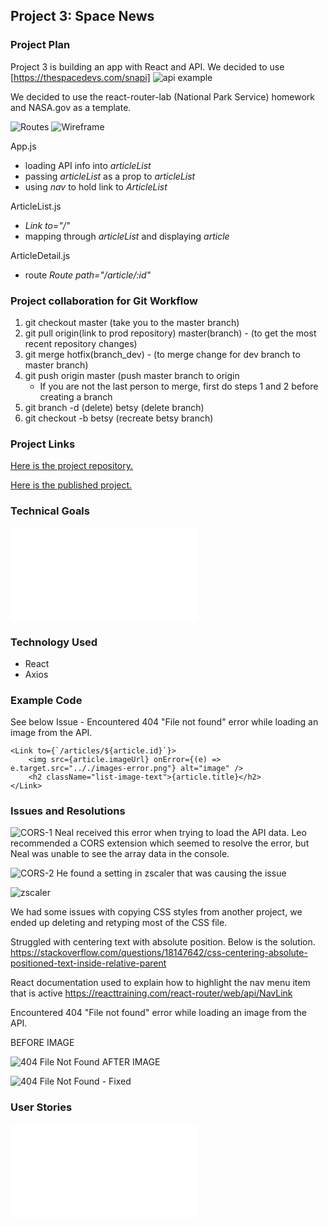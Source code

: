 ## Project 3: Space News

### Project Plan
Project 3 is building an app with React and API. We decided to use [https://thespacedevs.com/snapi] ![api example](./public/APIinfo.png)

We decided to use the react-router-lab (National Park Service) homework and NASA.gov as a template.

![Routes](./planning/routes.png)
![Wireframe](./planning/wireframe.png)

App.js
* loading API info into *articleList*
* passing *articleList* as a prop to *articleList*
* using *nav* to hold link to *ArticleList*

ArticleList.js
* *Link to="/"*
* mapping through *articleList* and displaying *article*

ArticleDetail.js
* route *Route path="/article/:id"*

### Project collaboration for Git Workflow
1. git checkout master (take you to the master branch)
2. git pull origin(link to prod repository)  master(branch) - (to get the most recent repository changes)
3. git merge hotfix(branch_dev) - (to merge change for dev branch to master branch)
4. git push origin master (push master branch to origin
    * If you are not the last person to merge, first do steps 1 and 2 before creating a branch
5. git branch -d (delete) betsy (delete branch)
6. git checkout -b betsy (recreate betsy branch)

### Project Links

[Here is the project repository.](https://github.com/bruce123123/space-news)

[Here is the published project.](http://space-news.surge.sh/)

### Technical Goals
![Technical Goals](./planning/technicalgoals.md)

### Technology Used
* React
* Axios

### Example Code
See below Issue -  Encountered 404 "File not found" error while loading an image from the API.
```            
<Link to={`/articles/${article.id}`}>
    <img src={article.imageUrl} onError={(e) => e.target.src=".././images-error.png"} alt="image" />
    <h2 className="list-image-text">{article.title}</h2>
</Link>
```



### Issues and Resolutions
![CORS-1](./public/CORS-1.png) Neal received this error when trying to load the API data. Leo recommended a CORS extension which seemed to resolve the error, but Neal was unable to see the array data in the console.

![CORS-2](./public/CORS-2.png) He found a setting in zscaler that was causing the issue

![zscaler](./public/zscaler.png)

We had some issues with copying CSS styles from another project, we ended up deleting and retyping most of the CSS file.

Struggled with centering text with absolute position. Below is the solution.
https://stackoverflow.com/questions/18147642/css-centering-absolute-positioned-text-inside-relative-parent

React documentation used to explain how to highlight the nav menu item that is active
https://reacttraining.com/react-router/web/api/NavLink

Encountered 404 "File not found" error while loading an image from the API.

BEFORE IMAGE

![404 File Not Found](./public/no-image.png)
AFTER IMAGE

![404 File Not Found - Fixed](./public/no-image-fix.png)


### User Stories
![User Stories](./planning/userstories.md)
